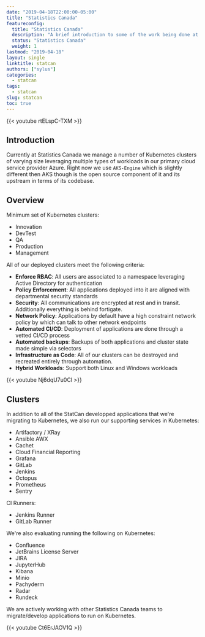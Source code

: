```yaml
---
date: "2019-04-18T22:00:00-05:00"
title: "Statistics Canada"
featureconfig:
  title: "Statistics Canada"
  description: "A brief introduction to some of the work being done at Statistics Canada."
  status: "Statistics Canada"
  weight: 1
lastmod: "2019-04-18"
layout: single
linktitle: statcan
authors: ["sylus"]
categories:
  - statcan
tags:
  - statcan
slug: statcan
toc: true
---
```


{{< youtube rtELspC-TXM >}}

## Introduction

Currently at Statistics Canada we manage a number of Kubernetes clusters of varying size leveraging multiple types of workloads in our primary cloud service provider Azure. Right now we use `AKS-Engine` which is slightly different then AKS though is the open source component of it and its upstream in terms of its codebase.

## Overview

Minimum set of Kubernetes clusters:

* Innovation
* DevTest
* QA
* Production
* Management

All of our deployed clusters meet the following criteria:

* **Enforce RBAC**: All users are associated to a namespace leveraging Active Directory for authentication
* **Policy Enforcement**: All applications deployed into it are aligned with departmental security standards
* **Security**: All communications are encrypted at rest and in transit. Additionally everything is behind fortigate.
* **Network Policy**: Applications by default have a high constraint network policy by which can talk to other network endpoints
* **Automated CI/CD**: Deployment of applications are done through a vetted CI/CD process
* **Automated backups**: Backups of both applications and cluster state made simple via selectors
* **Infrastructure as Code**: All of our clusters can be destroyed and recreated entirely through automation.
* **Hybrid Workloads**: Support both Linux and Windows workloads

{{< youtube Nj6dqU7u0CI >}}

## Clusters

In addition to all of the StatCan developped applications that we're migrating to Kubernetes, we also run our supporting services in Kubernetes:

* Artifactory / XRay
* Ansible AWX
* Cachet
* Cloud Financial Reporting
* Grafana
* GitLab
* Jenkins
* Octopus
* Prometheus
* Sentry

CI Runners:

* Jenkins Runner
* GitLab Runner

We're also evaluating running the following on Kubernetes:

* Confluence
* JetBrains License Server
* JIRA
* JupyterHub
* Kibana
* Minio
* Pachyderm
* Radar
* Rundeck

We are actively working with other Statistics Canada teams to migrate/develop applications to run on Kubernetes.

{{< youtube Ct6ErJAOV1Q >}}

<!-- Links Referenced -->

[will]:                     https://sylus.ca
[zachary]:                  https://zacharyseguin.ca
[katacoda]:                 https://katacoda.com
[katacoda-sylus]:           https://katacoda.com/sylus
